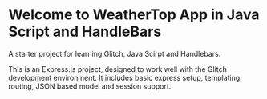Welcome to WeatherTop App in Java Script and HandleBars
==============================

A starter project for learning Glitch, Java Scirpt and Handlebars.

This is an Express.js project, designed to work well with the Glitch development environment. It includes basic express setup, templating, routing, JSON based model and session support.

